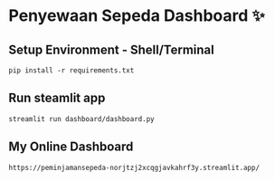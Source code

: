 # Penyewaan Sepeda Dashboard ✨

## Setup Environment - Shell/Terminal
```
pip install -r requirements.txt
```

## Run steamlit app
```
streamlit run dashboard/dashboard.py
```

## My Online Dashboard
```
https://peminjamansepeda-norjtzj2xcqgjavkahrf3y.streamlit.app/
```